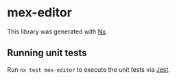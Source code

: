 # mex-editor

This library was generated with [Nx](https://nx.dev).

## Running unit tests

Run `nx test mex-editor` to execute the unit tests via [Jest](https://jestjs.io).
